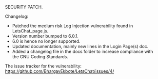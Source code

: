 SECURITY PATCH.

Changelog:
- Patched the medium risk Log Injection vulnerability found in LetsChat_page.js.
- Version number bumped to 6.0.1.
- 6.0 is hence no longer supported.
- Updated documentation, mainly new lines in the Login Page(s) doc.
- Added a changelog file in the docs folder to increase compliance with the GNU Coding Standards.

The issue tracker for the vulnerability: https://github.com/BhargavEkbote/LetsChat/issues/4/
